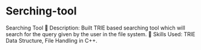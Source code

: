 # Serching-tool
Searching Tool 
 Description: Built TRIE based searching tool which will search for the query given by the user in the file system. 
 Skills Used: TRIE Data Structure, File Handling in C++.
